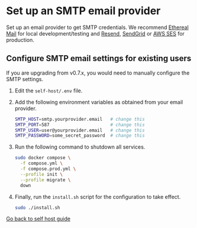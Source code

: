 # Set up an SMTP email provider

Set up an email provider to get SMTP credentials. We recommend [Ethereal Mail](https://ethereal.email) for local development/testing and [Resend](https://resend.com), [SendGrid](https://sendgrid.com) or [AWS SES](https://aws.amazon.com/ses) for production.

## Configure SMTP email settings for existing users

If you are upgrading from v0.7.x, you would need to manually configure the SMTP settings.

1. Edit the `self-host/.env` file.

2. Add the following environment variables as obtained from your email provider.

    ```sh
    SMTP_HOST=smtp.yourprovider.email   # change this
    SMTP_PORT=587                       # change this
    SMTP_USER=user@yourprovider.email   # change this
    SMTP_PASSWORD=some_secret_password  # change this
    ```

3. Run the following command to shutdown all services.

    ```sh
    sudo docker compose \
      -f compose.yml \
      -f compose.prod.yml \
      --profile init \
      --profile migrate \
      down
    ```

4. Finally, run the `install.sh` script for the configuration to take effect.

    ```sh
    sudo ./install.sh
    ```

[Go back to self host guide](./README.md)